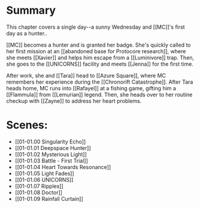# Summary

This chapter covers a single day--a sunny Wednesday and [[MC]]'s first day as a hunter..

[[MC]] becomes a hunter and is granted her badge. She's quickly called to her first mission at an [[abandoned base for Protocore research]], where she meets [[Xavier]] and helps him escape from a [[Luminivore]] trap. Then, she goes to the [[UNICORNS]] facility and meets [[Jenna]] for the first time.

After work, she and [[Tara]] head to [[Azure Square]], where MC remembers her experience during the [[Chronorift Catastrophe]]. After Tara heads home, MC runs into [[Rafayel]] at a fishing game, gifting him a [[Flammula]] from [[Lemurian]] legend. Then, she heads over to her routine checkup with [[Zayne]] to address her heart problems.
# Scenes:
* [[01-01.00 Singularity Echo]]
* [[01-01.01 Deepspace Hunter]]
* [[01-01.02 Mysterious Light]]
* [[01-01.03 Battle - First Trial]]
* [[01-01.04 Heart Towards Resonance]]
* [[01-01.05 Light Fades]]
* [[01-01.06 UNICORNS]]
* [[01-01.07 Ripples]]
* [[01-01.08 Doctor]]
* [[01-01.09 Rainfall Curtain]]

